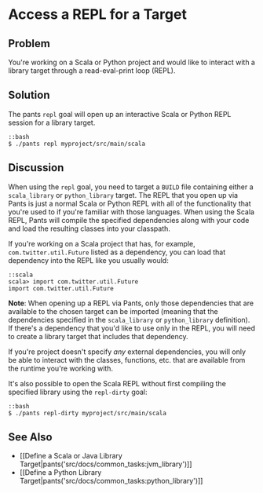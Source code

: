# Access a REPL for a Target

## Problem

You're working on a Scala or Python project and would like to interact with a library target through a read-eval-print loop (REPL).

## Solution

The pants `repl` goal will open up an interactive Scala or Python REPL session for a library target.

    ::bash
    $ ./pants repl myproject/src/main/scala

## Discussion

When using the `repl` goal, you need to target a `BUILD` file containing either a `scala_library` or `python_library` target. The REPL that you open up via Pants is just a normal Scala or Python REPL with all of the functionality that you're used to if you're familiar with those languages. When using the Scala REPL, Pants will compile the specified dependencies along with your code and load the resulting classes into your classpath.

If you're working on a Scala project that has, for example, `com.twitter.util.Future` listed as a dependency, you can load that dependency into the REPL like you usually would:

    ::scala
    scala> import com.twitter.util.Future
    import com.twitter.util.Future

**Note**: When opening up a REPL via Pants, only those dependencies that are available to the chosen target can be imported (meaning that the dependencies specified in the `scala_library` or `python_library` definition). If there's a dependency that you'd like to use only in the REPL, you will need to create a library target that includes that dependency.

If you're project doesn't specify *any* external dependencies, you will only be able to interact with the classes, functions, etc. that are available from the runtime you're working with.

It's also possible to open the Scala REPL without first compiling the specified library using the `repl-dirty` goal:

    ::bash
    $ ./pants repl-dirty myproject/src/main/scala

## See Also

* [[Define a Scala or Java Library Target|pants('src/docs/common_tasks:jvm_library')]]
* [[Define a Python Library Target|pants('src/docs/common_tasks:python_library')]]
